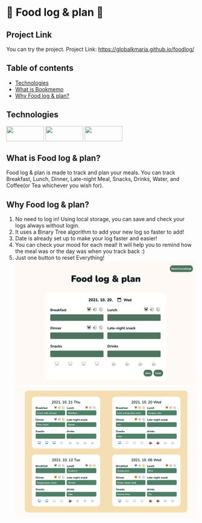 # :cookie: Food log & plan :green_salad:

## Project Link

You can try the project.
Project Link: <https://globalkmaria.github.io/foodlog/>

## Table of contents

- [Technologies](#technologies)
- [What is Bookmemo](#What-is-Food-log-&-plan)
- [Why Food log & plan?](#Why-Food-log-&-plan)

## Technologies

<img src="https://img.shields.io/badge/HTML5-E34F26?style=for-the-badge&logo=html5&logoColor=white"  width="100" height="40"> <img src="https://img.shields.io/badge/CSS3-1572B6?style=for-the-badge&logo=css3&logoColor=white"  width="100" height="40"> <img src="https://img.shields.io/badge/JavaScript-323330?style=for-the-badge&logo=javascript&logoColor=F7DF1E"  width="100" height="40">

## What is Food log & plan?

Food log & plan is made to track and plan your meals.
You can track Breakfast, Lunch, Dinner, Late-night Meal, Snacks, Drinks, Water, and Coffee(or Tea whichever you wish for).

## Why Food log & plan?

1. No need to log in! Using local storage, you can save and check your logs always without login.
2. It uses a Binary Tree algorithm to add your new log so faster to add!
3. Date is already set up to make your log faster and easier!
4. You can check your mood for each meal! It will help you to remind how the meal was or the day was when you track back :)
5. Just one button to reset Everything!
   <br>
   <img src="./src/createlog.png" width="500">
   <img src="./src/logs.png" width="500">
